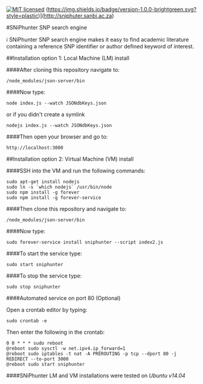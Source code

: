 [![MIT licensed](https://img.shields.io/badge/license-MIT-blue.svg?style=plastic)](https://github.com/Werner0/SNiPhunter/blob/master/LICENSE)
(https://img.shields.io/badge/version-1.0.0-brightgreen.svg?style=plastic)](http://sniphuter.sanbi.ac.za)

#SNiPhunter SNP search engine

:information_source: SNiPhunter SNP search engine makes it easy to find academic literature containing a reference SNP identifier or author defined keyword of interest.

##Installation option 1: Local Machine (LM) install

####After cloning this repository navigate to:

    /node_modules/json-server/bin

####Now type:

    node index.js --watch JSONdbKeys.json

or if you didn't create a symlink

    nodejs index.js --watch JSONdbKeys.json

####Then open your browser and go to:

    http://localhost:3000


##Installation option 2: Virtual Machine (VM) install

####SSH into the VM and run the following commands:

    sudo apt-get install nodejs
    sudo ln -s `which nodejs` /usr/bin/node
    sudo npm install -g forever
    sudo npm install -g forever-service


####Then clone this repository and navigate to:

    /node_modules/json-server/bin

####Now type:

    sudo forever-service install sniphunter --script index2.js

####To start the service type:

    sudo start sniphunter

####To stop the service type:

    sudo stop sniphunter

####Automated service on port 80 (Optional)

Open a crontab editor by typing:

    sudo crontab -e

Then enter the following in the crontab:

    0 0 * * * sudo reboot
    @reboot sudo sysctl -w net.ipv4.ip_forward=1
    @reboot sudo iptables -t nat -A PREROUTING -p tcp --dport 80 -j REDIRECT --to-port 3000
    @reboot sudo start sniphunter



####SNiPhunter LM and VM installations were tested on *Ubuntu v14.04*
